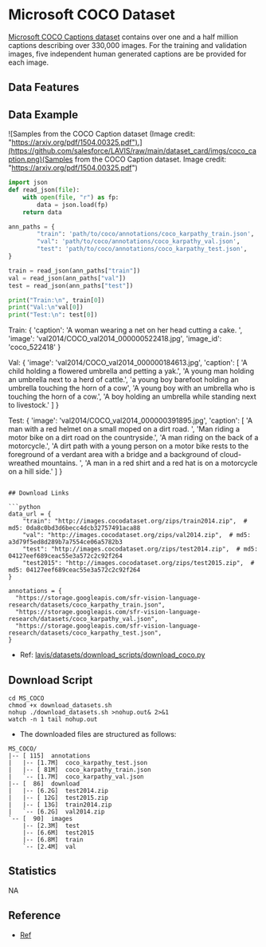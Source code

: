 # Microsoft COCO Dataset

[Microsoft COCO Captions dataset](https://github.com/tylin/coco-caption) contains over one and a half million captions describing over 330,000 images. For the training and validation images, five independent human generated captions are be provided for each image.


## Data Features

## Data Example

![Samples from the COCO Caption dataset (Image credit: "https://arxiv.org/pdf/1504.00325.pdf").](https://github.com/salesforce/LAVIS/raw/main/dataset_card/imgs/coco_caption.png)(Samples from the COCO Caption dataset. Image credit: "https://arxiv.org/pdf/1504.00325.pdf")

```python
import json
def read_json(file):
    with open(file, "r") as fp:
        data = json.load(fp)
    return data

ann_paths = {
        "train": 'path/to/coco/annotations/coco_karpathy_train.json',
        "val": 'path/to/coco/annotations/coco_karpathy_val.json',
        "test": 'path/to/coco/annotations/coco_karpathy_test.json',
}

train = read_json(ann_paths["train"])
val = read_json(ann_paths["val"])
test = read_json(ann_paths["test"])

print("Train:\n", train[0])
print("Val:\n"val[0])
print("Test:\n": test[0])
```
Train:
{
    'caption': 'A woman wearing a net on her head cutting a cake. ', 
    'image': 'val2014/COCO_val2014_000000522418.jpg', 
    'image_id': 'coco_522418'
}

Val:
{
    'image': 'val2014/COCO_val2014_000000184613.jpg', 
    'caption': [
        'A child holding a flowered umbrella and petting a yak.', 
        'A young man holding an umbrella next to a herd of cattle.', 
        'a young boy barefoot holding an umbrella touching the horn of a cow', 
        'A young boy with an umbrella who is touching the horn of a cow.', 
        'A boy holding an umbrella while standing next to livestock.'
    ]
}

Test:
{
    'image': 'val2014/COCO_val2014_000000391895.jpg', 
    'caption': [
        'A man with a red helmet on a small moped on a dirt road. ', 
        'Man riding a motor bike on a dirt road on the countryside.', 
        'A man riding on the back of a motorcycle.', 
        'A dirt path with a young person on a motor bike rests to the foreground of a verdant area with a bridge and a background of cloud-wreathed mountains. ', 
        'A man in a red shirt and a red hat is on a motorcycle on a hill side.'
    ]
}
```

## Download Links

```python
data_url = {
    "train": "http://images.cocodataset.org/zips/train2014.zip",  # md5: 0da8c0bd3d6becc4dcb32757491aca88
    "val": "http://images.cocodataset.org/zips/val2014.zip",  # md5: a3d79f5ed8d289b7a7554ce06a5782b3
    "test": "http://images.cocodataset.org/zips/test2014.zip",  # md5: 04127eef689ceac55e3a572c2c92f264
    "test2015": "http://images.cocodataset.org/zips/test2015.zip",  # md5: 04127eef689ceac55e3a572c2c92f264
}

annotations = {
  "https://storage.googleapis.com/sfr-vision-language-research/datasets/coco_karpathy_train.json",
  "https://storage.googleapis.com/sfr-vision-language-research/datasets/coco_karpathy_val.json",
  "https://storage.googleapis.com/sfr-vision-language-research/datasets/coco_karpathy_test.json",
}
```
- Ref: [lavis/datasets/download_scripts/download_coco.py](https://github.com/salesforce/LAVIS/blob/main/lavis/datasets/download_scripts/download_coco.py)

## Download Script

```shell
cd MS_COCO
chmod +x download_datasets.sh
nohup ./download_datasets.sh >nohup.out& 2>&1
watch -n 1 tail nohup.out
```

- The downloaded files are structured as follows:

```
MS_COCO/
|-- [ 115]  annotations
|   |-- [1.7M]  coco_karpathy_test.json
|   |-- [ 81M]  coco_karpathy_train.json
|   `-- [1.7M]  coco_karpathy_val.json
|-- [  86]  download
|   |-- [6.2G]  test2014.zip
|   |-- [ 12G]  test2015.zip
|   |-- [ 13G]  train2014.zip
|   `-- [6.2G]  val2014.zip
`-- [  90]  images
    |-- [2.3M]  test
    |-- [6.6M]  test2015
    |-- [6.8M]  train
    `-- [2.4M]  val
```

## Statistics

NA

## Reference

- [Ref](https://github.com/salesforce/LAVIS/blob/main/dataset_card/coco_caption.md)